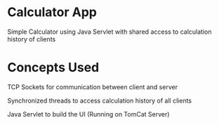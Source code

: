 # Calculator App
Simple Calculator using Java Servlet with shared access to calculation history of clients

# Concepts Used
  TCP Sockets for communication between client and server
  
Synchronized threads to access calculation history of all clients
  
Java Servlet to build the UI (Running on TomCat Server)



